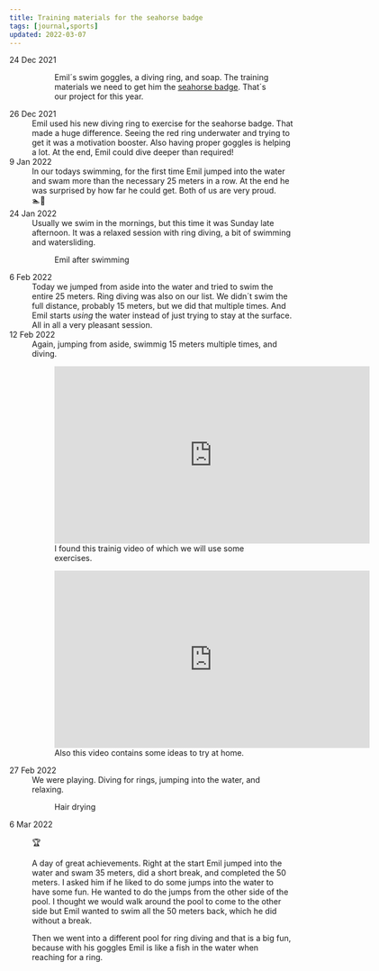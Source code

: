 ```yaml
---
title: Training materials for the seahorse badge
tags: [journal,sports]
updated: 2022-03-07
---
```

<div class="full-bleed flex justify-center justify-middle">
<dl class="inline-block timeline framed row">
  <dt>24 Dec 2021</dt>
  <dd><figure>
<img src="/img/journal/IMG_1581-sm.jpg" class="w-100" alt="">
<figcaption>Emil´s swim goggles, a diving ring, and soap. The training materials we need to get him the <a href="https://www.dsv.de/fitness-gesundheit/schwimmabzeichen/seepferdchen/">seahorse badge</a>. That´s our project for this year.</figcaption>
</figure>
</dd>
	<dt>26 Dec 2021</dt>
	<dd>Emil used his new diving ring to exercise for the seahorse badge. That made a huge difference. Seeing the red ring underwater and trying to get it was a motivation booster. Also having proper goggles is helping a lot. At the end, Emil could dive deeper than required!</dd>
	<dt>9 Jan 2022</dt>
	<dd>In our todays swimming, for the first time Emil jumped into the water and swam more than the necessary 25 meters in a row. At the end he was surprised by how far he could get. Both of us are very proud.<div class="larger">🏊🤸</div></dd>
	<dt>24 Jan 2022</dt>
	<dd>Usually we swim in the mornings, but this time it was Sunday late afternoon. It was a relaxed session with ring diving, a bit of swimming and watersliding.</dd>
	<dd>
	<figure>
		<img src="/img/journal/IMG_1637D-sm.jpg" class="w-100" alt="">
		<figcaption>Emil after swimming</figcaption>
	</figure>
	</dd>
	<dt>6 Feb 2022</dt>
	<dd>Today we jumped from aside into the water and tried to swim the entire 25 meters. Ring diving was also on our list. We didn´t swim the full distance, probably 15 meters, but we did that multiple times. And Emil starts <em>using</em> the water instead of just trying to stay at the surface. All in all a very pleasant session.</dd>
	<dt>12 Feb 2022</dt>
	<dd>Again, jumping from aside, swimmig 15 meters multiple times, and diving.</dd>
	<dd>
	<figure>
	<iframe width="560" height="315" src="https://www.youtube.com/embed/0poXfKr_WII" title="YouTube video player" frameborder="0" allow="accelerometer; autoplay; clipboard-write; encrypted-media; gyroscope; picture-in-picture" allowfullscreen></iframe>
	<figcaption>I found this trainig video of which we will use some exercises.</figcaption></figure>
	</dd>
	<dd>
	<figure>
	<iframe width="560" height="315" src="https://www.youtube.com/embed/j6F_n8njtYc" title="YouTube video player" frameborder="0" allow="accelerometer; autoplay; clipboard-write; encrypted-media; gyroscope; picture-in-picture" allowfullscreen></iframe>
	<figcaption>Also this video contains some ideas to try at home.</figcaption></figure>
	</dd>
	<dt>27 Feb 2022</dt>
	<dd>We were playing. Diving for rings, jumping into the water, and relaxing.</dd>
	<dd><figure>
		<img src="/img/journal/IMG_1735.jpg" class="w-100" alt="">
		<figcaption>Hair drying</figcaption>
	</figure></dd>
	<dt>6 Mar 2022</td>
	<dd>
	<p class="fs-3">
	🏆
	</p>
	<p>A day of great achievements. Right at the start Emil jumped into the water and swam 35 meters, did a short break, and completed the 50 meters. I asked him if he liked to do some jumps into the water to have some fun. He wanted to do the jumps from the other side of the pool. I thought we would walk around the pool to come to the other side but Emil wanted to swim all the 50 meters back, which he did without a break.</p>
	<p>Then we went into a different pool for ring diving and that is a big fun, because with his goggles Emil is like a fish in the water when reaching for a ring.</p></dd>
</dl>
</div>